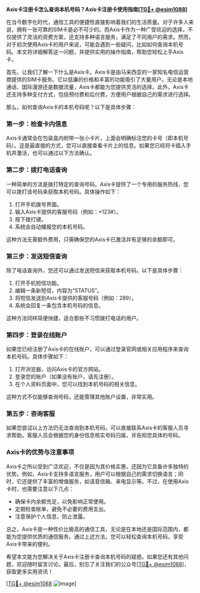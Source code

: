 **Axis卡注册卡怎么查询本机号码？Axis卡注册卡使用指南[[TG💪+ @esim1088](https://t.me/s/esim1088)]**

在当今数字化时代，通信工具的便捷性直接影响着我们的生活质量。对于许多人来说，拥有一张可靠的SIM卡是必不可少的。而Axis卡作为一种广受欢迎的选择，不仅提供了灵活的资费方案，还支持多种语言服务，满足了不同用户的需求。然而，对于初次使用Axis卡的用户来说，可能会遇到一些疑问，比如如何查询本机号码。本文将详细解答这一问题，并提供实用的操作指南，帮助您轻松上手Axis卡。

首先，让我们了解一下什么是Axis卡。Axis卡是由马来西亚的一家知名电信运营商提供的SIM卡服务。它以低廉的价格和丰富的功能吸引了大量用户。无论是本地通话、国际漫游还是数据流量，Axis卡都能为您提供灵活的选择。此外，Axis卡还支持多种支付方式，包括预付费和后付费，方便用户根据自己的需求进行选择。

那么，如何查询Axis卡的本机号码呢？以下是具体步骤：

### **第一步：检查卡内信息**
Axis卡通常会在包装盒内附带一张小卡片，上面会明确标注您的卡号（即本机号码）。这是最直接的方式，您可以直接查看卡片上的信息。如果您已经将卡插入手机并激活，也可以通过以下方法确认。

### **第二步：拨打电话查询**
一种简单的方法是拨打特定的查询号码。Axis卡提供了一个专用的服务热线，您可以拨打该号码来获取本机号码。具体操作如下：
1. 打开手机拨号界面。
2. 输入Axis卡提供的客服号码（例如：*123#）。
3. 按下拨打键。
4. 系统会自动播报您的本机号码。

这种方法无需额外费用，只需确保您的Axis卡已激活并有足够的余额即可。

### **第三步：发送短信查询**
除了电话查询外，您还可以通过发送短信来获取本机号码。以下是具体步骤：
1. 打开手机短信功能。
2. 编辑一条新短信，内容为“STATUS”。
3. 将短信发送到Axis卡提供的客服号码（例如：289）。
4. 系统会回复一条包含本机号码的信息。

这种方法同样简便快捷，适合那些不习惯拨打电话的用户。

### **第四步：登录在线账户**
如果您已经注册了Axis卡的在线账户，可以通过登录官网或相关应用程序来查询本机号码。具体步骤如下：
1. 打开浏览器，访问Axis卡的官方网站。
2. 登录您的账户（如果没有账户，请先注册）。
3. 在个人资料页面中，您可以找到本机号码的相关信息。

这种方式不仅能够查询号码，还能管理其他账户设置，非常实用。

### **第五步：咨询客服**
如果您尝试以上方法仍无法查询到本机号码，可以直接联系Axis卡的客服人员寻求帮助。客服人员会根据您的身份信息核实号码归属，并告知您具体的号码。

### **Axis卡的优势与注意事项**
Axis卡之所以受到广泛欢迎，不仅是因为其价格实惠，还因为它具备许多独特的优势。例如，Axis卡支持多语言服务，用户可以根据自己的需求切换语言；同时，它还提供了丰富的增值服务，如语音信箱、来电显示等。不过，在使用Axis卡时，也需要注意以下几点：
- 确保卡内余额充足，以免影响正常使用。
- 定期检查账单，避免不必要的费用支出。
- 注意保护个人信息，防止泄露。

总之，Axis卡是一种性价比极高的通信工具，无论是在本地还是国际范围内，都能为您提供优质的通信服务。通过上述方法，您可以轻松查询本机号码，享受Axis卡带来的便利。

希望本文能为您解决关于Axis卡注册卡查询本机号码的疑惑。如果您还有其他问题，欢迎随时留言讨论。最后，别忘了关注我们的公众号[[TG💪+ @esim1088](https://t.me/s/esim1088)]，获取更多实用资讯！

[[TG💪+ @esim1088](https://t.me/s/esim1088) ![Image](https://i.postimg.cc/4NQfJmqS/Snipaste-2025-05-13-00-14-12.png)]